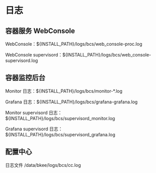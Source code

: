 # 日志
## 容器服务 WebConsole

WebConsole：\${INSTALL_PATH}/logs/bcs/web_console-proc.log

WebConsole supervisord：\${INSTALL_PATH}/logs/bcs/web_console-supervisord.log

## 容器监控后台

Monitor 日志：\${INSTALL_PATH}/logs/bcs/monitor-\*.log

Grafana 日志：\${INSTALL_PATH}/logs/bcs/grafana-grafana.log

Monitor supervisord 日志：\${INSTALL_PATH}/logs/bcs/supervisord_monitor.log

Grafana supervisord 日志：\${INSTALL_PATH}/logs/bcs/supervisord_grafana.log

## 配置中心

日志文件 /data/bkee/logs/bcs/cc.log
